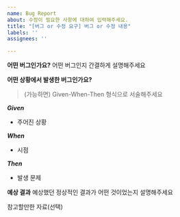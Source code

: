```yaml
---
name: Bug Report
about: 수정이 필요한 사항에 대하여 입력해주세요.
title: "[버그 or 수정 요구] 버그 or 수정 내용"
labels: ''
assignees: ''

---
```


**어떤 버그인가요?**
어떤 버그인지 간결하게 설명해주세요

**어떤 상황에서 발생한 버그인가요?**
> (가능하면) Given-When-Then 형식으로 서술해주세요

***Given***
- 주어진 상황

***When***
- 시점

***Then***
- 발생 문제

**예상 결과**
예상했던 정상적인 결과가 어떤 것이었는지 설명해주세요

참고할만한 자료(선택)
